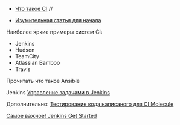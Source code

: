 - [Что такое CI](https://habr.com/post/219891/) //

- [Изумительная статья для начала](https://habr.com/post/353194/)

Наиболее яркие примеры систем CI:
- Jenkins
- Hudson
- TeamCity
- Atlassian Bamboo
- Travis


Прочитать что такое Ansible



Jenkins
  [Управление задачами в Jenkins](https://habr.com/company/selectel/blog/339390/)
  
  Дополнительно:
  [Тестирование кода написаного для CI Molecule](https://habr.com/post/351974/)
  
  
  
  [Самое важное! Jenkins Get Started](https://jenkins.io/doc/pipeline/tour/getting-started/)